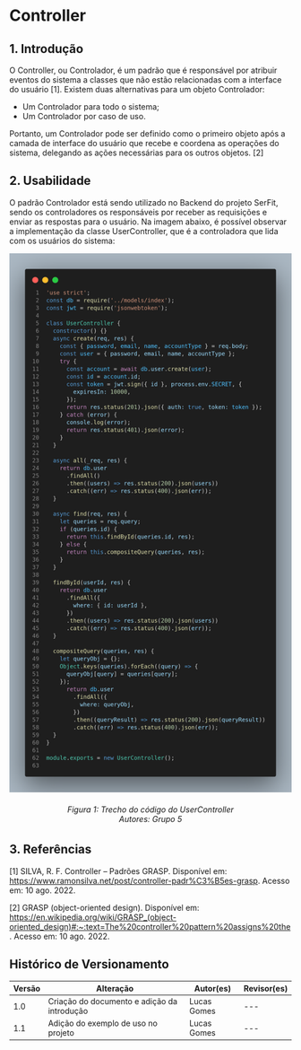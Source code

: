 # Controller

## 1. Introdução

O Controller, ou Controlador, é um padrão que é responsável por atribuir eventos do sistema a classes que não estão relacionadas com a interface do usuário [1]. Existem duas alternativas para um objeto Controlador: 
* Um Controlador para todo o sistema;
* Um Controlador por caso de uso.

Portanto, um Controlador pode ser definido como o primeiro objeto após a camada de interface do usuário que recebe e coordena as operações do sistema, delegando as ações necessárias para os outros objetos. [2]

## 2. Usabilidade

O padrão Controlador está sendo utilizado no Backend do projeto SerFit, sendo os controladores os responsáveis por receber as requisições e enviar as respostas para o usuário.
Na imagem abaixo, é possível observar a implementação da classe UserController, que é a controladora que lida com os usuários do sistema: </br>


![alt text](../../assets/controller/codigoController.png ':size=800')
<h6 align = "center">Figura 1: Trecho do código do UserController </br> Autores: Grupo 5 </h6>

## 3. Referências

[1] SILVA, R. F. Controller – Padrões GRASP. Disponível em: <https://www.ramonsilva.net/post/controller-padr%C3%B5es-grasp>. Acesso em: 10 ago. 2022.

‌[2] GRASP (object-oriented design). Disponível em: <https://en.wikipedia.org/wiki/GRASP_(object-oriented_design)#:~:text=The%20controller%20pattern%20assigns%20the>. Acesso em: 10 ago. 2022.

## Histórico de Versionamento


| Versão | Alteração                        | Autor(es)    | Revisor(es) |
| ------ | -------------------------------- | ------------ | ----------- |
| 1.0    | Criação do documento e adição da introdução            | Lucas Gomes | ---         |
| 1.1    | Adição do exemplo de uso no projeto             | Lucas Gomes | ---         |

